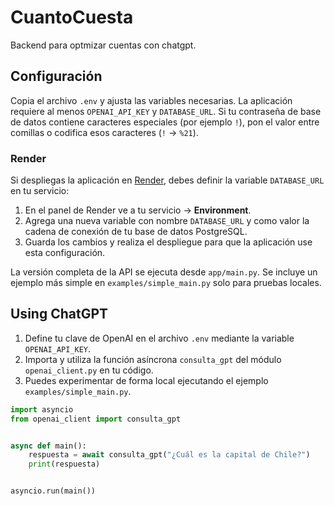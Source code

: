 # CuantoCuesta
Backend para optmizar cuentas con chatgpt.

## Configuración

Copia el archivo `.env` y ajusta las variables necesarias. La aplicación
requiere al menos `OPENAI_API_KEY` y `DATABASE_URL`. Si tu contraseña de base de
datos contiene caracteres especiales (por ejemplo `!`), pon el valor entre
comillas o codifica esos caracteres (`!` → `%21`).

### Render

Si despliegas la aplicación en [Render](https://render.com), debes definir la
variable `DATABASE_URL` en tu servicio:

1. En el panel de Render ve a tu servicio → **Environment**.
2. Agrega una nueva variable con nombre `DATABASE_URL` y como valor la cadena de
   conexión de tu base de datos PostgreSQL.
3. Guarda los cambios y realiza el despliegue para que la aplicación use esta
   configuración.

La versión completa de la API se ejecuta desde `app/main.py`. Se incluye un
ejemplo más simple en `examples/simple_main.py` solo para pruebas locales.

## Using ChatGPT

1. Define tu clave de OpenAI en el archivo `.env` mediante la variable
   `OPENAI_API_KEY`.
2. Importa y utiliza la función asíncrona `consulta_gpt` del módulo
   `openai_client.py` en tu código.
3. Puedes experimentar de forma local ejecutando el ejemplo
   `examples/simple_main.py`.

```python
import asyncio
from openai_client import consulta_gpt


async def main():
    respuesta = await consulta_gpt("¿Cuál es la capital de Chile?")
    print(respuesta)


asyncio.run(main())
```
